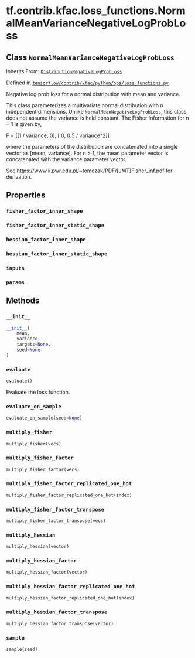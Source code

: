 <div itemscope itemtype="http://developers.google.com/ReferenceObject">
<meta itemprop="name" content="tf.contrib.kfac.loss_functions.NormalMeanVarianceNegativeLogProbLoss" />
<meta itemprop="property" content="fisher_factor_inner_shape"/>
<meta itemprop="property" content="fisher_factor_inner_static_shape"/>
<meta itemprop="property" content="hessian_factor_inner_shape"/>
<meta itemprop="property" content="hessian_factor_inner_static_shape"/>
<meta itemprop="property" content="inputs"/>
<meta itemprop="property" content="params"/>
<meta itemprop="property" content="__init__"/>
<meta itemprop="property" content="evaluate"/>
<meta itemprop="property" content="evaluate_on_sample"/>
<meta itemprop="property" content="multiply_fisher"/>
<meta itemprop="property" content="multiply_fisher_factor"/>
<meta itemprop="property" content="multiply_fisher_factor_replicated_one_hot"/>
<meta itemprop="property" content="multiply_fisher_factor_transpose"/>
<meta itemprop="property" content="multiply_hessian"/>
<meta itemprop="property" content="multiply_hessian_factor"/>
<meta itemprop="property" content="multiply_hessian_factor_replicated_one_hot"/>
<meta itemprop="property" content="multiply_hessian_factor_transpose"/>
<meta itemprop="property" content="sample"/>
</div>

# tf.contrib.kfac.loss_functions.NormalMeanVarianceNegativeLogProbLoss

## Class `NormalMeanVarianceNegativeLogProbLoss`

Inherits From: [`DistributionNegativeLogProbLoss`](../../../../tf/contrib/kfac/loss_functions/DistributionNegativeLogProbLoss.md)



Defined in [`tensorflow/contrib/kfac/python/ops/loss_functions.py`](https://www.tensorflow.org/code/tensorflow/contrib/kfac/python/ops/loss_functions.py).

Negative log prob loss for a normal distribution with mean and variance.

This class parameterizes a multivariate normal distribution with n independent
dimensions. Unlike `NormalMeanNegativeLogProbLoss`, this class does not
assume the variance is held constant. The Fisher Information for n = 1
is given by,

F = [[1 / variance,                0],
     [           0, 0.5 / variance^2]]

where the parameters of the distribution are concatenated into a single
vector as [mean, variance]. For n > 1, the mean parameter vector is
concatenated with the variance parameter vector.

See https://www.ii.pwr.edu.pl/~tomczak/PDF/[JMT]Fisher_inf.pdf for derivation.

## Properties

<h3 id="fisher_factor_inner_shape"><code>fisher_factor_inner_shape</code></h3>



<h3 id="fisher_factor_inner_static_shape"><code>fisher_factor_inner_static_shape</code></h3>



<h3 id="hessian_factor_inner_shape"><code>hessian_factor_inner_shape</code></h3>



<h3 id="hessian_factor_inner_static_shape"><code>hessian_factor_inner_static_shape</code></h3>



<h3 id="inputs"><code>inputs</code></h3>



<h3 id="params"><code>params</code></h3>





## Methods

<h3 id="__init__"><code>__init__</code></h3>

``` python
__init__(
    mean,
    variance,
    targets=None,
    seed=None
)
```



<h3 id="evaluate"><code>evaluate</code></h3>

``` python
evaluate()
```

Evaluate the loss function.

<h3 id="evaluate_on_sample"><code>evaluate_on_sample</code></h3>

``` python
evaluate_on_sample(seed=None)
```



<h3 id="multiply_fisher"><code>multiply_fisher</code></h3>

``` python
multiply_fisher(vecs)
```



<h3 id="multiply_fisher_factor"><code>multiply_fisher_factor</code></h3>

``` python
multiply_fisher_factor(vecs)
```



<h3 id="multiply_fisher_factor_replicated_one_hot"><code>multiply_fisher_factor_replicated_one_hot</code></h3>

``` python
multiply_fisher_factor_replicated_one_hot(index)
```



<h3 id="multiply_fisher_factor_transpose"><code>multiply_fisher_factor_transpose</code></h3>

``` python
multiply_fisher_factor_transpose(vecs)
```



<h3 id="multiply_hessian"><code>multiply_hessian</code></h3>

``` python
multiply_hessian(vector)
```



<h3 id="multiply_hessian_factor"><code>multiply_hessian_factor</code></h3>

``` python
multiply_hessian_factor(vector)
```



<h3 id="multiply_hessian_factor_replicated_one_hot"><code>multiply_hessian_factor_replicated_one_hot</code></h3>

``` python
multiply_hessian_factor_replicated_one_hot(index)
```



<h3 id="multiply_hessian_factor_transpose"><code>multiply_hessian_factor_transpose</code></h3>

``` python
multiply_hessian_factor_transpose(vector)
```



<h3 id="sample"><code>sample</code></h3>

``` python
sample(seed)
```





